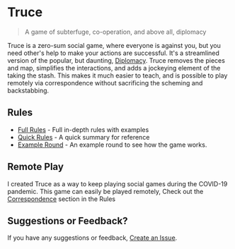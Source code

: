 # Truce

> A game of subterfuge, co-operation, and above all, diplomacy

Truce is a zero-sum social game, where everyone is against you, but you need other's help to make your actions are successful. It's a streamlined version of the popular, but daunting, [Diplomacy](https://www.boardgamegeek.com/boardgame/483/diplomacy). Truce removes the pieces and map, simplifies the interactions, and adds a jockeying element of the taking the stash. This makes it much easier to teach, and is possible to play remotely via correspondence without sacrificing the scheming and backstabbing.


## Rules
- [Full Rules]() - Full in-depth rules with examples
- [Quick Rules]() - A quick summary for reference
- [Example Round]() - An example round to see how the game works.


## Remote Play
I created Truce as a way to keep playing social games during the COVID-19 pandemic. This game can easily be played remotely, Check out the [Correspondence]() section in the Rules


## Suggestions or Feedback?
If you have any suggestions or feedback, [Create an Issue]().
